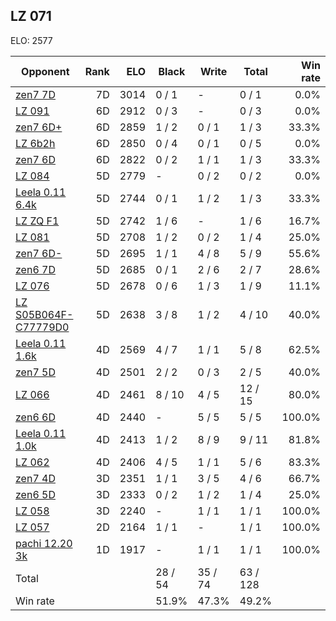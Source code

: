 ## LZ 071 ##

ELO: 2577

Opponent | Rank | ELO | Black | Write | Total | Win rate
---------|-----:|----:|-------|-------|-------|-------:
[zen7 7D](zen7%207D.md) | 7D | 3014 | 0 / 1 | - | 0 / 1 | 0.0%
[LZ 091](LZ%20091.md) | 6D | 2912 | 0 / 3 | - | 0 / 3 | 0.0%
[zen7 6D+](zen7%206D+.md) | 6D | 2859 | 1 / 2 | 0 / 1 | 1 / 3 | 33.3%
[LZ 6b2h](LZ%206b2h.md) | 6D | 2850 | 0 / 4 | 0 / 1 | 0 / 5 | 0.0%
[zen7 6D](zen7%206D.md) | 6D | 2822 | 0 / 2 | 1 / 1 | 1 / 3 | 33.3%
[LZ 084](LZ%20084.md) | 5D | 2779 | - | 0 / 2 | 0 / 2 | 0.0%
[Leela 0.11 6.4k](Leela%200.11%206.4k.md) | 5D | 2744 | 0 / 1 | 1 / 2 | 1 / 3 | 33.3%
[LZ ZQ F1](LZ%20ZQ%20F1.md) | 5D | 2742 | 1 / 6 | - | 1 / 6 | 16.7%
[LZ 081](LZ%20081.md) | 5D | 2708 | 1 / 2 | 0 / 2 | 1 / 4 | 25.0%
[zen7 6D-](zen7%206D-.md) | 5D | 2695 | 1 / 1 | 4 / 8 | 5 / 9 | 55.6%
[zen6 7D](zen6%207D.md) | 5D | 2685 | 0 / 1 | 2 / 6 | 2 / 7 | 28.6%
[LZ 076](LZ%20076.md) | 5D | 2678 | 0 / 6 | 1 / 3 | 1 / 9 | 11.1%
[LZ S05B064F-C77779D0](LZ%20S05B064F-C77779D0.md) | 5D | 2638 | 3 / 8 | 1 / 2 | 4 / 10 | 40.0%
[Leela 0.11 1.6k](Leela%200.11%201.6k.md) | 4D | 2569 | 4 / 7 | 1 / 1 | 5 / 8 | 62.5%
[zen7 5D](zen7%205D.md) | 4D | 2501 | 2 / 2 | 0 / 3 | 2 / 5 | 40.0%
[LZ 066](LZ%20066.md) | 4D | 2461 | 8 / 10 | 4 / 5 | 12 / 15 | 80.0%
[zen6 6D](zen6%206D.md) | 4D | 2440 | - | 5 / 5 | 5 / 5 | 100.0%
[Leela 0.11 1.0k](Leela%200.11%201.0k.md) | 4D | 2413 | 1 / 2 | 8 / 9 | 9 / 11 | 81.8%
[LZ 062](LZ%20062.md) | 4D | 2406 | 4 / 5 | 1 / 1 | 5 / 6 | 83.3%
[zen7 4D](zen7%204D.md) | 3D | 2351 | 1 / 1 | 3 / 5 | 4 / 6 | 66.7%
[zen6 5D](zen6%205D.md) | 3D | 2333 | 0 / 2 | 1 / 2 | 1 / 4 | 25.0%
[LZ 058](LZ%20058.md) | 3D | 2240 | - | 1 / 1 | 1 / 1 | 100.0%
[LZ 057](LZ%20057.md) | 2D | 2164 | 1 / 1 | - | 1 / 1 | 100.0%
[pachi 12.20 3k](pachi%2012.20%203k.md) | 1D | 1917 | - | 1 / 1 | 1 / 1 | 100.0%
Total | | | 28 / 54 | 35 / 74 | 63 / 128 | 
Win rate| | | 51.9% | 47.3% | 49.2% | 
